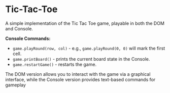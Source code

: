 # Tic-Tac-Toe
A simple implementation of the Tic Tac Toe game, playable in both the DOM and Console.

**Console Commands:**
- `game.playRound(row, col)` - e.g., `game.playRound(0, 0)` will mark the first cell.
- `game.printBoard()` - prints the current board state in the Console.
- `game.restartGame()` - restarts the game.

The DOM version allows you to interact with the game via a graphical interface, while the Console version provides text-based commands for gameplay
